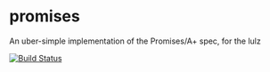 promises
========

An uber-simple implementation of the Promises/A+ spec, for the lulz

[![Build Status](https://travis-ci.org/kylehg/promises.svg)](https://travis-ci.org/kylehg/promises)
